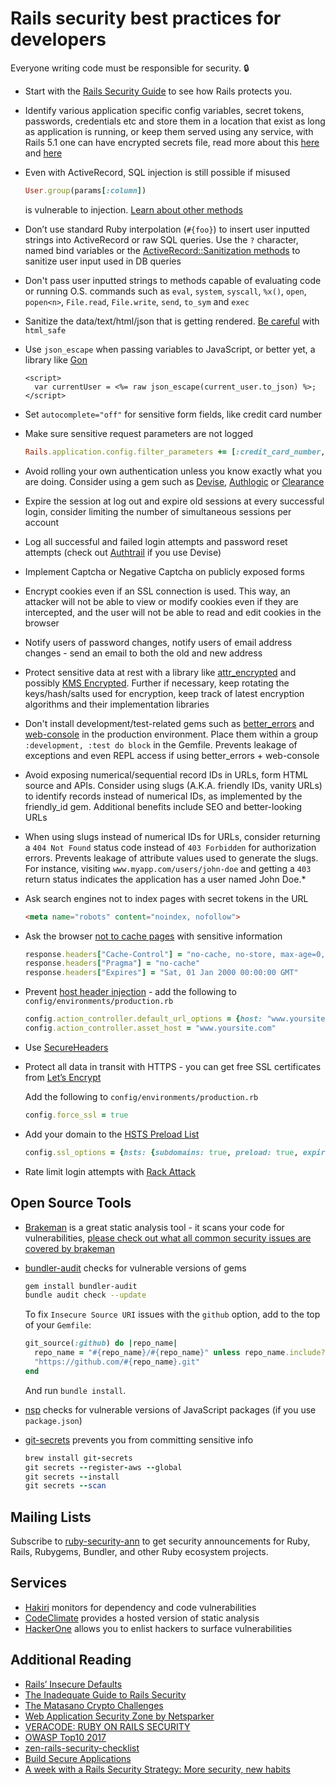 # Rails security best practices for developers

Everyone writing code must be responsible for security. :lock:

- Start with the [Rails Security Guide](http://guides.rubyonrails.org/security.html) to see how Rails protects you.

- Identify various application specific config variables, secret tokens, passwords, credentials etc and store them in a location that exist as long as application is running, or keep them served using any service, with Rails 5.1 one can have encrypted secrets file, read more about this [here](https://www.google.co.in/search?q=rails+secrets+encrypted) and [here](https://medium.com/poka-techblog/the-best-way-to-store-secrets-in-your-app-is-not-to-store-secrets-in-your-app-308a6807d3ed)

- Even with ActiveRecord, SQL injection is still possible if misused

  ```ruby
  User.group(params[:column])
  ```

  is vulnerable to injection. [Learn about other methods](https://rails-sqli.org)

- Don’t use standard Ruby interpolation (`#{foo}`) to insert user inputted strings into ActiveRecord or raw SQL queries. Use the `?` character, named bind variables or the [ActiveRecord::Sanitization methods](http://api.rubyonrails.org/classes/ActiveRecord/Sanitization/ClassMethods.html#method-i-sanitize_conditions) to sanitize user input used in DB queries

-  Don't pass user inputted strings to methods capable of evaluating code or running O.S. commands such as `eval`, `system`, `syscall`, `%x()`, `open`, `popen<n>`, `File.read`, `File.write`, `send`, `to_sym` and `exec`

- Sanitize the data/text/html/json that is getting rendered. [Be careful](https://product.reverb.com/2015/08/29/stay-safe-while-using-html_safe-in-rails/) with `html_safe`

- Use `json_escape` when passing variables to JavaScript, or better yet, a library like [Gon](https://github.com/gazay/gon)

  ```erb
  <script>
    var currentUser = <%= raw json_escape(current_user.to_json) %>;
  </script>
  ```

- Set `autocomplete="off"` for sensitive form fields, like credit card number

- Make sure sensitive request parameters are not logged

  ```ruby
  Rails.application.config.filter_parameters += [:credit_card_number, :password, :username, :login]
  ```

- Avoid rolling your own authentication unless you know exactly what you are doing. Consider using a gem such as [Devise](https://github.com/plataformatec/devise), [Authlogic](https://github.com/binarylogic/authlogic) or [Clearance](https://github.com/thoughtbot/clearance)

- Expire the session at log out and expire old sessions at every successful login, consider limiting the number of simultaneous sessions per account

- Log all successful and failed login attempts and password reset attempts (check out [Authtrail](https://github.com/ankane/authtrail) if you use Devise)

- Implement Captcha or Negative Captcha on publicly exposed forms

- Encrypt cookies even if an SSL connection is used. This way, an attacker will not be able to view or modify cookies even if they are intercepted, and the user will not be able to read and edit cookies in the browser

- Notify users of password changes, notify users of email address changes - send an email to both the old and new address

- Protect sensitive data at rest with a library like [attr_encrypted](https://github.com/attr-encrypted/attr_encrypted) and possibly [KMS Encrypted](https://github.com/ankane/kms_encrypted). Further if necessary, keep rotating the keys/hash/salts used for encryption, keep track of latest encryption algorithms and their implementation libraries 

- Don't install development/test-related gems such as [better_errors](https://github.com/charliesome/better_errors) and [web-console](https://github.com/rails/web-console) in the production environment. Place them within a group `:development, :test do block` in the Gemfile. Prevents leakage of exceptions and even REPL access if using better_errors + web-console

- Avoid exposing numerical/sequential record IDs in URLs, form HTML source and APIs. Consider using slugs (A.K.A. friendly IDs, vanity URLs) to identify records instead of numerical IDs, as implemented by the friendly_id gem. Additional benefits include SEO and better-looking URLs

- When using slugs instead of numerical IDs for URLs, consider returning a `404 Not Found` status code instead of `403 Forbidden` for authorization errors. Prevents leakage of attribute values used to generate the slugs. For instance, visiting `www.myapp.com/users/john-doe` and getting a `403` return status indicates the application has a user named John Doe.*

- Ask search engines not to index pages with secret tokens in the URL

  ```html
  <meta name="robots" content="noindex, nofollow">
  ```

- Ask the browser [not to cache pages](https://stackoverflow.com/a/748646) with sensitive information

  ```ruby
  response.headers["Cache-Control"] = "no-cache, no-store, max-age=0, must-revalidate"
  response.headers["Pragma"] = "no-cache"
  response.headers["Expires"] = "Sat, 01 Jan 2000 00:00:00 GMT"
  ```

- Prevent [host header injection](http://carlos.bueno.org/2008/06/host-header-injection.html) - add the following to `config/environments/production.rb`

  ```ruby
  config.action_controller.default_url_options = {host: "www.yoursite.com"}
  config.action_controller.asset_host = "www.yoursite.com"
  ```

- Use [SecureHeaders](https://github.com/twitter/secureheaders)

- Protect all data in transit with HTTPS - you can get free SSL certificates from [Let’s Encrypt](https://letsencrypt.org/)

  Add the following to `config/environments/production.rb`

  ```ruby
  config.force_ssl = true
  ```

- Add your domain to the [HSTS Preload List](https://hstspreload.org/)

  ```ruby
  config.ssl_options = {hsts: {subdomains: true, preload: true, expires: 1.year}}
  ```

- Rate limit login attempts with [Rack Attack](https://github.com/kickstarter/rack-attack)



## Open Source Tools

- [Brakeman](https://github.com/presidentbeef/brakeman) is a great static analysis tool - it scans your code for vulnerabilities, [please check out what all common security issues are covered by brakeman](https://github.com/presidentbeef/brakeman/tree/master/docs/warning_types)
- [bundler-audit](https://github.com/rubysec/bundler-audit) checks for vulnerable versions of gems

  ```sh
  gem install bundler-audit
  bundle audit check --update
  ```

  To fix `Insecure Source URI` issues with the `github` option, add to the top of your `Gemfile`:

  ```ruby
  git_source(:github) do |repo_name|
    repo_name = "#{repo_name}/#{repo_name}" unless repo_name.include?("/")
    "https://github.com/#{repo_name}.git"
  end
  ```

  And run `bundle install`.

- [nsp](https://github.com/nodesecurity/nsp) checks for vulnerable versions of JavaScript packages (if you use `package.json`)
- [git-secrets](https://github.com/awslabs/git-secrets) prevents you from committing sensitive info

  ```ruby
  brew install git-secrets
  git secrets --register-aws --global
  git secrets --install
  git secrets --scan
  ```

## Mailing Lists

Subscribe to [ruby-security-ann](https://groups.google.com/forum/#!forum/ruby-security-ann) to get security announcements for Ruby, Rails, Rubygems, Bundler, and other Ruby ecosystem projects.

## Services

- [Hakiri](https://hakiri.io/) monitors for dependency and code vulnerabilities
- [CodeClimate](https://codeclimate.com/) provides a hosted version of static analysis
- [HackerOne](https://hackerone.com/) allows you to enlist hackers to surface vulnerabilities

## Additional Reading

- [Rails’ Insecure Defaults](https://codeclimate.com/blog/rails-insecure-defaults/)
- [The Inadequate Guide to Rails Security](https://blog.honeybadger.io/ruby-security-tutorial-and-rails-security-guide/)
- [The Matasano Crypto Challenges](https://cryptopals.com/)
- [Web Application Security Zone by Netsparker](https://www.netsparker.com/blog/web-security/)
- [VERACODE: RUBY ON RAILS SECURITY](https://www.veracode.com/security/ruby-security)
- [OWASP Top10 2017](https://www.owasp.org/index.php/Category:OWASP_Top_Ten_2017_Project)
- [zen-rails-security-checklist](https://github.com/amolpujari/zen-rails-security-checklist)
- [Build Secure Applications](https://blog.sqreen.io/best-practices-build-secure-applications/)
- [A week with a Rails Security Strategy: More security, new habits](https://www.airpair.com/ruby-on-rails/posts/a-week-with-a-rails-security-strategy)

